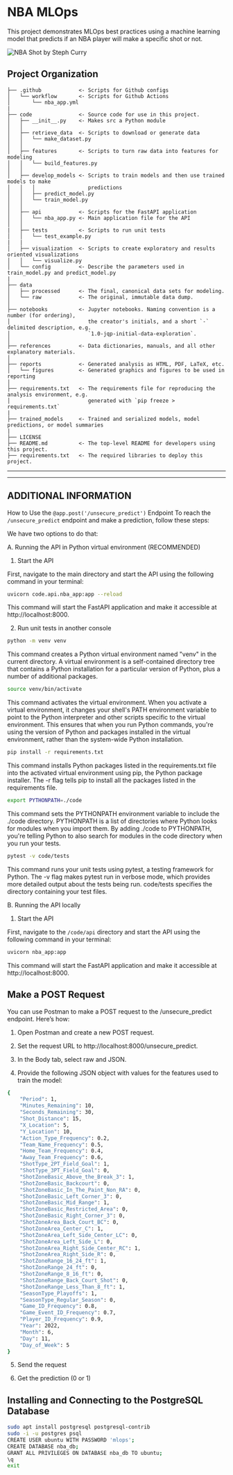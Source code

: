 NBA MLOps
==============================
This project demonstrates MLOps best practices using a machine learning model that predicts if an NBA player will make a specific shot or not.

![NBA Shot by Steph Curry](https://github.com/jja4/nba_mlops/blob/main/reports/images/Curry_perfect_shot.jfif)

Project Organization
------------
    ├── .github            <- Scripts for Github configs
    │   └── workflow       <- Scripts for Github Actions
    │       └── nba_app.yml
    |
    ├── code               <- Source code for use in this project.
    │   ├── __init__.py    <- Makes src a Python module
    │   │
    │   ├── retrieve_data  <- Scripts to download or generate data
    │   │   └── make_dataset.py
    │   │
    │   ├── features       <- Scripts to turn raw data into features for modeling
    │   │   └── build_features.py
    │   │
    │   ├── develop_models <- Scripts to train models and then use trained models to make
    │   │   │                 predictions
    │   │   ├── predict_model.py
    │   │   └── train_model.py
    │   │
    │   ├── api            <- Scripts for the FastAPI application
    │   │   └── nba_app.py <- Main application file for the API
    │   │
    |   ├── tests          <- Scripts to run unit tests
    │   │   └── test_example.py
    |   |
    │   ├── visualization  <- Scripts to create exploratory and results oriented visualizations
    │   │   └── visualize.py
    │   └── config         <- Describe the parameters used in train_model.py and predict_model.py
    |
    ├── data
    │   ├── processed      <- The final, canonical data sets for modeling.
    │   └── raw            <- The original, immutable data dump.
    │
    ├── notebooks          <- Jupyter notebooks. Naming convention is a number (for ordering),
    │                         the creator's initials, and a short `-` delimited description, e.g.
    │                         `1.0-jqp-initial-data-exploration`.
    │
    ├── references         <- Data dictionaries, manuals, and all other explanatory materials.
    │
    ├── reports            <- Generated analysis as HTML, PDF, LaTeX, etc.
    │   └── figures        <- Generated graphics and figures to be used in reporting
    │
    ├── requirements.txt   <- The requirements file for reproducing the analysis environment, e.g.
    │                         generated with `pip freeze > requirements.txt`
    |
    ├── trained_models     <- Trained and serialized models, model predictions, or model summaries
    |
    ├── LICENSE
    ├── README.md          <- The top-level README for developers using this project.
    ├── requirements.txt   <- The required libraries to deploy this project.

***
***
## ADDITIONAL INFORMATION


How to Use the `@app.post('/unsecure_predict')` Endpoint
To reach the `/unsecure_predict` endpoint and make a prediction, follow these steps:

We have two options to do that:

A. Running the API in Python virtual environment (RECOMMENDED)
    
1. Start the API

First, navigate to the main directory and start the API using the following command in your terminal:
```bash
uvicorn code.api.nba_app:app --reload
```
This command will start the FastAPI application and make it accessible at http://localhost:8000.
    
2. Run unit tests in another console
```bash
python -m venv venv
```
This command creates a Python virtual environment named "venv" in the current directory. A virtual environment is a self-contained 
directory tree that contains a Python installation for a particular version of Python, plus a number of additional packages.
    
```bash
source venv/bin/activate
```
This command activates the virtual environment. When you activate a virtual environment, it changes your shell's PATH environment variable to point to the Python interpreter and other scripts specific to the virtual environment. This ensures that when you run Python commands, you're using the version of Python and packages installed in the virtual environment, rather than the system-wide Python installation.
    
```bash
pip install -r requirements.txt
```
This command installs Python packages listed in the requirements.txt file into the activated virtual environment using pip, the Python package installer. The -r flag tells pip to install all the packages listed in the requirements file.
    
```bash
export PYTHONPATH=./code
```
This command sets the PYTHONPATH environment variable to include the ./code directory. PYTHONPATH is a list of directories where Python looks for modules when you import them. By adding ./code to PYTHONPATH, you're telling Python to also search for modules in the code directory when you run your tests.
    
```bash
pytest -v code/tests
```
This command runs your unit tests using pytest, a testing framework for Python. The -v flag makes pytest run in verbose mode, which provides more detailed output about the tests being run. code/tests specifies the directory containing your test files.


B. Running the API locally
    
1. Start the API

First, navigate to the `/code/api` directory and start the API using the following command in your terminal:
    
```bash
uvicorn nba_app:app
```
This command will start the FastAPI application and make it accessible at http://localhost:8000.

## Make a POST Request

You can use Postman to make a POST request to the /unsecure_predict endpoint. Here’s how:

1. Open Postman and create a new POST request.

2. Set the request URL to http://localhost:8000/unsecure_predict.

3. In the Body tab, select raw and JSON.

4. Provide the following JSON object with values for the features used to train the model:
```bash
{
    "Period": 1,
    "Minutes_Remaining": 10,
    "Seconds_Remaining": 30,
    "Shot_Distance": 15,
    "X_Location": 5,
    "Y_Location": 10,
    "Action_Type_Frequency": 0.2,
    "Team_Name_Frequency": 0.5,
    "Home_Team_Frequency": 0.4,
    "Away_Team_Frequency": 0.6,
    "ShotType_2PT_Field_Goal": 1,
    "ShotType_3PT_Field_Goal": 0,
    "ShotZoneBasic_Above_the_Break_3": 1,
    "ShotZoneBasic_Backcourt": 0,
    "ShotZoneBasic_In_The_Paint_Non_RA": 0,
    "ShotZoneBasic_Left_Corner_3": 0,
    "ShotZoneBasic_Mid_Range": 1,
    "ShotZoneBasic_Restricted_Area": 0,
    "ShotZoneBasic_Right_Corner_3": 0,
    "ShotZoneArea_Back_Court_BC": 0,
    "ShotZoneArea_Center_C": 1,
    "ShotZoneArea_Left_Side_Center_LC": 0,
    "ShotZoneArea_Left_Side_L": 0,
    "ShotZoneArea_Right_Side_Center_RC": 1,
    "ShotZoneArea_Right_Side_R": 0,
    "ShotZoneRange_16_24_ft": 1,
    "ShotZoneRange_24_ft": 0,
    "ShotZoneRange_8_16_ft": 0,
    "ShotZoneRange_Back_Court_Shot": 0,
    "ShotZoneRange_Less_Than_8_ft": 1,
    "SeasonType_Playoffs": 1,
    "SeasonType_Regular_Season": 0,
    "Game_ID_Frequency": 0.8,
    "Game_Event_ID_Frequency": 0.7,
    "Player_ID_Frequency": 0.9,
    "Year": 2022,
    "Month": 6,
    "Day": 11,
    "Day_of_Week": 5
}
```
5. Send the request

6. Get the prediction (0 or 1)

## Installing and Connecting to the PostgreSQL Database
```bash
sudo apt install postgresql postgresql-contrib
sudo -i -u postgres psql
CREATE USER ubuntu WITH PASSWORD 'mlops';
CREATE DATABASE nba_db;
GRANT ALL PRIVILEGES ON DATABASE nba_db TO ubuntu;
\q
exit
```

